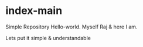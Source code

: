 # index-main
Simple Repository
Hello-world.
Myself Raj & here I am.
<!html>
<html>
<head>
  <title>New Records</title>
</head>

<body>
  <p>Lets put it simple & understandable</p>
</body>
</html>
